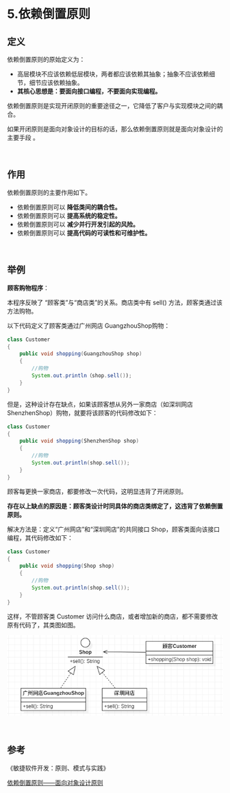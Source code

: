 # 5.依赖倒置原则

## 定义

依赖倒置原则的原始定义为：

- 高层模块不应该依赖低层模块，两者都应该依赖其抽象；抽象不应该依赖细节，细节应该依赖抽象。
- **其核心思想是：要面向接口编程，不要面向实现编程。**

依赖倒置原则是实现开闭原则的重要途径之一，它降低了客户与实现模块之间的耦合。

如果开闭原则是面向对象设计的目标的话，那么依赖倒置原则就是面向对象设计的主要手段 。

<br>

## 作用

依赖倒置原则的主要作用如下。

- 依赖倒置原则可以 **降低类间的耦合性。**
- 依赖倒置原则可以 **提高系统的稳定性。**
- 依赖倒置原则可以 **减少并行开发引起的风险。**
- 依赖倒置原则可以 **提高代码的可读性和可维护性。**

<br>



## 举例

**顾客购物程序**：

本程序反映了 “顾客类”与“商店类”的关系。商店类中有 sell() 方法，顾客类通过该方法购物。

以下代码定义了顾客类通过广州网店 GuangzhouShop购物：

```java
class Customer
{
    public void shopping(GuangzhouShop shop)
    {
        //购物
        System.out.println（shop.sell());
    }
}
```

但是，这种设计存在缺点，如果该顾客想从另外一家商店（如深圳网店 ShenzhenShop）购物，就要将该顾客的代码修改如下：

```java
class Customer
{
    public void shopping(ShenzhenShop shop)
    {
        //购物
        System.out.println(shop.sell());
    }
}
```

顾客每更换一家商店，都要修改一次代码，这明显违背了开闭原则。

**存在以上缺点的原因是：顾客类设计时同具体的商店类绑定了，这违背了依赖倒置原则。**

解决方法是：定义“广州网店”和“深圳网店”的共同接口 Shop，顾客类面向该接口编程，其代码修改如下：

```java
class Customer
{
    public void shopping(Shop shop)
    {
        //购物
        System.out.println(shop.sell());
    }
}
```

这样，不管顾客类 Customer 访问什么商店，或者增加新的商店，都不需要修改原有代码了，其类图如图。

![image](images/顾客购物程序类图.png)

<br>



## 参考

《敏捷软件开发：原则、模式与实践》<br>

[依赖倒置原则——面向对象设计原则](http://c.biancheng.net/view/1326.html)<br>




  